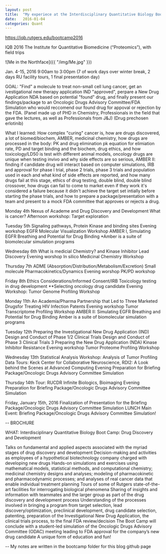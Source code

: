 ```yaml
---
layout: post
title:  "My experiece at the Interdisciplinary Quantitative Biology Boot Camp"
date:   2016-01-04
categories: Quant
---
```


https://iqb.rutgers.edu/bootcamp2016

IQB 2016
The Institute for Quantitative Biomedicine (“Proteomics”), with field trips

![Me in the Northface]({{ "/img/Me.jpg" }})

Jan. 4-15, 2016 9:00am to 3:00pm (7 of work days over winter break, 2 days RU facility tours, 1 final presentation day)

GOAL: "Find" a molecule to treat non-small cell lung cancer, get an ivestigational new therapy application IND "approved", perpare a New Drug Application NDA based on potential "found" drug, and finally present our findings/package to an Oncologic Drugs Advisory Committee/FDA Simulation who would reccomend our found drug for appoval or rejection by the FDA. (Panel made up of PHD in Chemistry, Professionals in the field that gave the lectures, as well as Professionals from J&J) (Drug prechosen erlotinib)

What I learned:
How complex "curing" cancer is, how are drugs discovered, a lot of biomed/biochem, AMBER, medicinal chemistry, how drugs are processed in the body: PK and drug elimination pk equation for elimiation rate, PD and target binding and the biochem, drug ethics, and how toxicology/LD50 is test with different animal models, oncology drugs are unique when testing invivo and why side effects are so serious, AMBER II: finding if candidate drug will interact based on computer simulations, IRB and approval for phase I trial, phase 2 trials, phase 3 trials and population used in each and what kind of side effects are reported, and how many drugs fail at this stage, ethics of drug testing, double blind, double blind crossover, how drugs can fail to come to market even if they work it's considered a failure because it didn't achieve the target set intially before starting the phase trials, and how to prepare a package/presentation with a team and present to a mock FDA committee that approves or rejects a drug.


Monday 4th
Nexus of Academe and Drug Discovery and Development
What is cancer? 
Afternoon workshop: Target exploration

Tuesday 5th
Signaling pathways, Protein Kinase and binding sites
Evening workshop
EGFR Molecular Visualization Workshop
AMBER I, Simulating EGFR Breathing and Potential for Drug Binding
*Amber is a suite of biomolecular simulation programs

Wednesday 6th
What is medicial Chemistry? and Kinase Inhibitor Lead Discovery
Evening worshop
In silico Medicinal Chemistry Workshop

Thursday 7th
ADME (Absorption/Distribution/Metabolism/Excretion)
Small molecule Pharmacokinetics/Dynamics
Evening worshop 
PK/PD workshop

Friday 8th
Ethics Considerations/Informed Consent/IRB
Toxicology testing in drug development
**Selecting oncology drug candidate
Evening Workshop: 
Tumor Genome Profiling Workshop

Monday 11th
An Academia/Pharma Partnership that Led to Three Marketed Drugsfor Treating HIV Infection 
Patents
Evening workshop 
Tumor Transcriptome Profiling Workshop
AMBER II: Simulating EGFR Breathing and Potential for Drug Binding
Amber is a suite of biomolecular simulation programs

Tuesday 12th
Preparing the Investigational New Drug Application (IND)
Design and Conduct of Phase 1/2 Clinical Trials
Design and Conduct of Phase 3 Clinical Trials 3
Preparing the New Drug Application (NDA) 
Kinase Inhibitor Resistance
Evening workshop
Tumor Proteome Profiling Workshop 

Wednesday 13th
Statistical Analysis Workshop: Analysis of Tumor Profiling Data 
Tours: Keck Center for Collaborative Neuroscience, RDI2: A Look behind the Scenes at Advanced Computing
Evening
Preparation for Briefing Package/Oncologic Drugs Advisory Committee Simulation

Thursday 14th
Tour: RUCDR Infinite Biologics, Bioimaging
Evening
Preparation for Briefing Package/Oncologic Drugs Advisory Committee Simulation

Friday, January 15th, 2016
Finalization of Presentation for the Briefing Package/Oncologic Drugs
Advisory Committee Simulation
LUNCH
Main Event: Briefing Package/Oncologic Drugs Advisory
Committee Simulation!


--
BROCHURE


WHAT:    Interdisciplinary Quantitative Biology Boot Camp: Drug Discovery and Development

Talks on fundamental and applied aspects associated with the myriad stages of drug discovery and development
Decision-making and activities as employees of a hypothetical biotechnology company charged with developing new drugs
Hands-on simulations and exercises using mathematical models, statistical methods, and computational chemistry; medicinal chemistry designs and analyses; modeling of pharmacokinetic and pharmacodynamic processes; and analyses of real cancer data that enable individual treatment planning
Tours of some of Rutgers state-of-the-art facilities for interrogating biological phenomena
Sharing of insights and information with teammates and the larger group as part of the drug discovery and development process
Understanding of the processes involved in bringing a program from target selection, lead discovery/optimization, preclinical development, drug candidate selection, patenting, preparation of the Investigational New Drug Application, the clinical trials process, to the final FDA review/decision
The Boot Camp will conclude with a student-led simulation of the Oncologic Drugs Advisory Committee (ODAC) meeting leading to FDA approval for the company’s new drug candidate
A unique form of education and fun!

--
My notes are written in the bootcamp folder for this blog github page